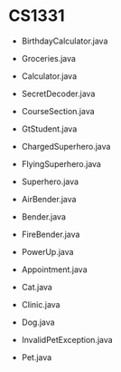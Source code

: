 # CS1331

- BirthdayCalculator.java

- Groceries.java

- Calculator.java

- SecretDecoder.java

- CourseSection.java
- GtStudent.java

- ChargedSuperhero.java
- FlyingSuperhero.java
- Superhero.java

- AirBender.java
- Bender.java
- FireBender.java
- PowerUp.java

- Appointment.java
- Cat.java
- Clinic.java
- Dog.java
- InvalidPetException.java
- Pet.java
